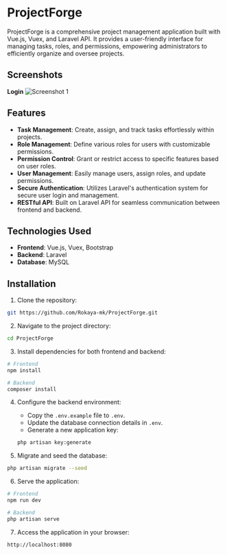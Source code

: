
# ProjectForge

ProjectForge is a comprehensive project management application built with Vue.js, Vuex, and Laravel API. It provides a user-friendly interface for managing tasks, roles, and permissions, empowering administrators to efficiently organize and oversee projects.
## Screenshots
**Login**
![Screenshot 1](./../../public/images/login.png)

## Features

- **Task Management**: Create, assign, and track tasks effortlessly within projects.
- **Role Management**: Define various roles for users with customizable permissions.
- **Permission Control**: Grant or restrict access to specific features based on user roles.
- **User Management**: Easily manage users, assign roles, and update permissions.
- **Secure Authentication**: Utilizes Laravel's authentication system for secure user login and management.
- **RESTful API**: Built on Laravel API for seamless communication between frontend and backend.

## Technologies Used

- **Frontend**: Vue.js, Vuex, Bootstrap
- **Backend**: Laravel
- **Database**: MySQL

## Installation

1. Clone the repository:

```bash
git https://github.com/Rokaya-mk/ProjectForge.git
```

2. Navigate to the project directory:

```bash
cd ProjectForge
```

3. Install dependencies for both frontend and backend:

```bash
# Frontend
npm install

# Backend
composer install
```

4. Configure the backend environment:

   - Copy the `.env.example` file to `.env`.
   - Update the database connection details in `.env`.
   - Generate a new application key:

   ```bash
   php artisan key:generate
   ```

5. Migrate and seed the database:

```bash
php artisan migrate --seed
```

6. Serve the application:

```bash
# Frontend
npm run dev

# Backend
php artisan serve
```

7. Access the application in your browser:

```
http://localhost:8080
```
